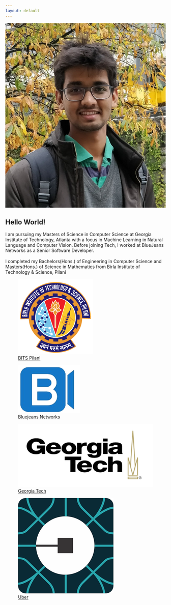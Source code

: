 ```yaml
---
layout: default
---
```


<div id="index-wrapper">
    <img class="profile-pic" src="images/me.jpeg">
    <section>
        <h1>Hello  World!</h1>
        <span>
        I am pursuing my Masters of Science in Computer Science at Georgia Institute of Technology, Atlanta with a focus in Machine Learning in Natural Language and Computer Vision. 
        Before joining Tech, I worked at BlueJeans Networks as a Senior Software Developer.
        </span>
        <br><br><span>I completed my Bachelors(Hons.) of Engineering in Computer Science and Masters(Hons.) of Science in Mathematics from Birla Institute of Technology & Science, Pilani</span>
        <div class="affiliations">
            <figure class="affiliation">
                <a href="https://www.bits-pilani.org">
                    <img src="/images/index/bits.png" />
                    <figcaption>BITS Pilani</figcaption>
                </a>
            </figure>
            <figure class="affiliation">
                <a href="https://www.bluejeans.com">
                    <img src="/images/index/bjn.png" />
                    <figcaption>Bluejeans Networks</figcaption>
                </a>
            </figure>
            <figure class="affiliation">
                <a href="https://www.gatech.edu">
                    <img src="/images/index/gatech.png" >
                    <figcaption >Georgia Tech</figcaption>
                </a>
            </figure>
            <figure class="affiliation">
                <a href="https://www.uber.com">
                    <img src="/images/index/uber.png" />
                    <figcaption>Uber</figcaption>
                </a>
            </figure>
        </div>
    </section>
</div>


